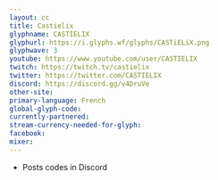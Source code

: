 ```yaml
---
layout: cc
title: Castielix
glyphname: CASTIELIX
glyphurl: https://i.glyphs.wf/glyphs/CASTiELiX.png
glyphwave: 3
youtube: https://www.youtube.com/user/CASTIELIX
twitch: https://twitch.tv/castielix
twitter: https://twitter.com/CASTIELIX
discord: https://discord.gg/v4DruVe
other-site: 
primary-language: French
global-glyph-code: 
currently-partnered: 
stream-currency-needed-for-glyph: 
facebook: 
mixer: 
---
```

* Posts codes in Discord
